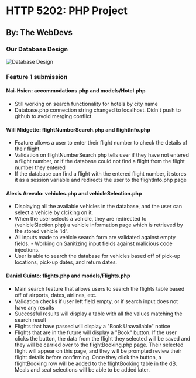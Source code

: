 # HTTP 5202: PHP Project

## By: The WebDevs

### Our Database Design

![Database Design]()<!--https://github.com/2021-Winter-HTTP-5202-A/OnRoute/blob/main/images/database_design/database_design.png-->

### Feature 1 submission

#### Nai-Hsien: accommodations.php and models/Hotel.php

- Still working on search functionality for hotels by city name
- Database.php connection string changed to localhost. Didn't push to github to avoid merging conflict.

#### Will Midgette: flightNumberSearch.php and flightInfo.php

- Feature allows a user to enter their flight number to check the details of their flight
- Validation on flightNumberSearch.php tells user if they have not entered a flight number, or if the database could not find a flight from the flight number they entered
- If the database can find a flight with the entered flight number, it stores it as a session variable and redirects the user to the flightInfo.php page

#### Alexis Arevalo: vehicles.php and vehicleSelection.php

- Displaying all the available vehicles in the database, and the user can select a vehicle by clciking on it.
- When the user selects a vehicle, they are redirected to (vehicleSlection.php) a vehicle information page which is retrieved by the stored vehicle 'id'.
- All inputs made to vehicle search form are validated against empty fields. - Working on Sanitizing input fields against malicious code injections.
- User is able to search the database for vehicles based off of pick-up locations, pick-up dates, and return dates.


#### Daniel Guinto: flights.php and models/Flights.php

- Main search feature that allows users to search the flights table based off of airports, dates, airlines, etc.
- Validation checks if user left field empty, or if search input does not have any results
- Successful results will display a table with all the values matching the search result
- Flights that have passed will display a "Book Unavailable" notice
- Flights that are in the future will display a "Book" button. If the user clicks the button, the data from the flight they selected will be saved and they will be carried over to the flightBooking.php page. Their selected flight will appear on this page, and they will be prompted review their flight details before confirming. Once they click the button, a flightBooking row will be added to the flightBooking table in the dB. Meals and seat selections will be able to be added later.
